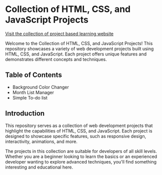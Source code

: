 # Collection of HTML, CSS, and JavaScript Projects

[Visit the collection of project based learning website](https://verdant-profiterole-e5b072.netlify.app)

Welcome to the Collection of HTML, CSS, and JavaScript Projects! This repository showcases a variety of web development projects built using HTML, CSS, and JavaScript. Each project offers unique features and demonstrates different concepts and techniques.

## Table of Contents

- Background Color Changer
- Month List Manager
- Simple To-do list

## Introduction

This repository serves as a collection of web development projects that highlight the capabilities of HTML, CSS, and JavaScript. Each project is designed to showcase specific features, such as responsive design, interactivity, animations, and more.

The projects in this collection are suitable for developers of all skill levels. Whether you are a beginner looking to learn the basics or an experienced developer wanting to explore advanced techniques, you'll find something interesting and educational here.

